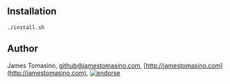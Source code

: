 ## Installation ##

    ./install.sh

## Author ##

James Tomasino, github@jamestomasino.com, [http://jamestomasino.com](http://jamestomasino.com), [![endorse](http://api.coderwall.com/jamestomasino/endorsecount.png)](http://coderwall.com/jamestomasino)